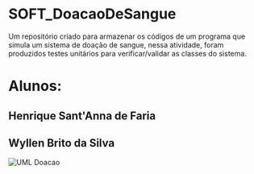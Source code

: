 # SOFT_DoacaoDeSangue
Um repositório criado para armazenar os códigos de um programa que simula um sistema de doação de sangue, nessa atividade, foram produzidos testes unitários para verificar/validar as classes do sistema.

# Alunos:
## Henrique Sant'Anna de Faria
## Wyllen Brito da Silva

![UML Doacao](https://user-images.githubusercontent.com/74624671/208136085-42c862cc-5a35-49f7-949f-28189ba719ef.png)

